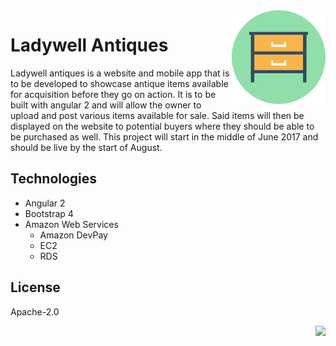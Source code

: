 
<img width='150' height='150' src='nightstand.png' align='right' />

# Ladywell Antiques

Ladywell antiques is a website and mobile app that is to be developed to showcase antique items available for acquisition before they go on action. It is to be built with angular 2 and will allow the owner to upload and post various items available for sale. Said items will then be displayed on the website to potential buyers where they should be able to be purchased as well. This project will start in the middle of June 2017 and should be live by the start of August.

## Technologies

* Angular 2
* Bootstrap 4
* Amazon Web Services
    * Amazon DevPay
    * EC2
    * RDS
## License

Apache-2.0

<img align='right' src="http://forthebadge.com/images/badges/built-with-love.svg" />

